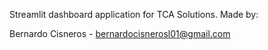 Streamlit dashboard application for TCA Solutions. Made by:

Bernardo Cisneros - bernardocisnerosl01@gmail.com
